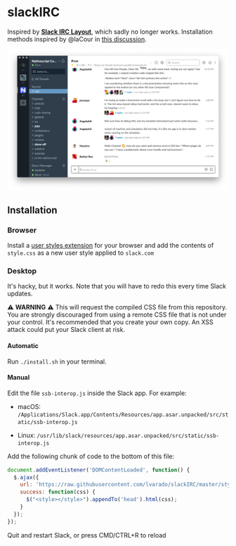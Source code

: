 # slackIRC
Inspired by [**Slack IRC Layout**](https://userstyles.org/styles/104279/slack-irc-layout), which sadly no longer works. Installation methods inspired by @laCour in [this discussion](https://github.com/laCour/slack-night-mode/issues/73#issuecomment-287467332).

![slackIRC screenshot](screenshot.png)

## Installation
### Browser
Install a [user styles extension](https://github.com/openstyles/stylus/wiki/Stylish-Alternatives) for your browser and add the contents of `style.css` as a new user style applied to `slack.com`

### Desktop

It's hacky, but it works. Note that you will have to redo this every time Slack updates.

⚠️ **WARNING** ⚠️ This will request the compiled CSS file from this repository. You are strongly discouraged from using a remote CSS file that is not under your control. It's recommended that you create your own copy. An XSS attack could put your Slack client at risk.

#### Automatic
Run `./install.sh` in your terminal.

#### Manual
Edit the file `ssb-interop.js` inside the Slack app. For example:

* macOS: `/Applications/Slack.app/Contents/Resources/app.asar.unpacked/src/static/ssb-interop.js`

* Linux: `/usr/lib/slack/resources/app.asar.unpacked/src/static/ssb-interop.js`

Add the following chunk of code to the bottom of this file:
```javascript
document.addEventListener('DOMContentLoaded', function() {
  $.ajax({
    url: 'https://raw.githubusercontent.com/lvarado/slackIRC/master/style.css',
    success: function(css) {
      $("<style></style>").appendTo('head').html(css);
    }
  });
});
```

Quit and restart Slack, or press CMD/CTRL+R to reload

